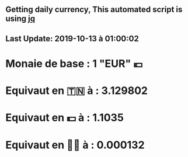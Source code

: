 ## Getting daily currency, This automated script is using [jq](https://stedolan.github.io/jq/)
## Last Update:  2019-10-13 à 01:00:02
 # Monaie de base : 1 "EUR" 💶 
 # Equivaut en 🇹🇳 à :  3.129802 
 # Equivaut en 💵 à : 1.1035
 # Equivaut en 🐱‍💻 à :  0.000132
